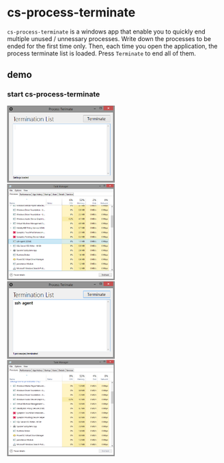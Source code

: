 # cs-process-terminate

`cs-process-terminate` is a windows app that enable you to quickly end multiple
unused / unnessary processes. Write down the processes to be ended for the first
time only. Then, each time you open the application, the process terminate list
is loaded. Press `Terminate` to end all of them. 

## demo

### start cs-process-terminate
<img src="/assets/img/0.png" width="50%">
<img src="/assets/img/1.png" width="50%">
<img src="/assets/img/2.png" width="50%">
<img src="/assets/img/3.png" width="50%">
